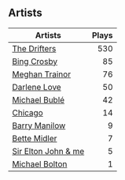 ## Artists
Artists | Plays 
----- | -----: 
[The Drifters](/artists/the-drifters-1393) | 530
[Bing Crosby](/artists/bing-crosby-1864) | 85
[Meghan Trainor](/artists/meghan-trainor-543619) | 76
[Darlene Love](/artists/darlene-love-118320) | 50
[Michael Bublé](/artists/michael-buble-58319) | 42
[Chicago](/artists/chicago-5663) | 14
[Barry Manilow](/artists/barry-manilow-31897) | 9
[Bette Midler](/artists/bette-midler-58591) | 7
[Sir Elton John & me](/artists/sir-elton-john-me-206023) | 5
[Michael Bolton](/artists/michael-bolton-5090) | 1

